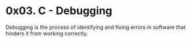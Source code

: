 # 0x03. C - Debugging
Debugging is the process of identifying and fixing errors in software that hinders it from working correctly.


